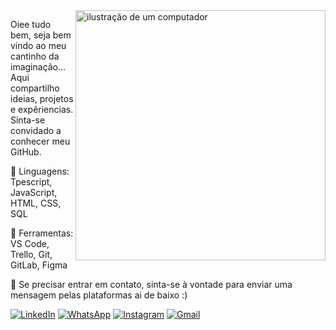 <img src="https://raw.githubusercontent.com/MicaelliMedeiros/micaellimedeiros/master/image/computer-illustration.png" alt="ilustração de um computador" min-width="400px" max-width="400px" width="400px" align="right">

<p align="left"> 
  Oiee tudo bem, seja bem vindo ao meu cantinho da imaginação... Aqui compartilho ideias, projetos e expêriencias. Sinta-se convidado a conhecer meu GitHub.
</p>

<p align="left">
  🦄 Linguagens: Tpescript, JavaScript, HTML, CSS, SQL
</p>

<p align="left">
  💼 Ferramentas: VS Code, Trello, Git, GitLab, Figma
</p>

<p align="left">
  💌 Se precisar entrar em contato, sinta-se à vontade para enviar uma mensagem pelas plataformas ai de baixo :)
</p>


<p align="left">
  <a href="https://www.linkedin.com/in/leonardo-paniz-aguiar-230a51248/" title="LinkedIn">
  <img src="https://img.shields.io/badge/-Linkedin-0e76a8?style=flat-square&logo=Linkedin&logoColor=white&link=https://www.linkedin.com/in/leonardo-paniz-aguiar-230a51248/" alt="LinkedIn"/></a>
  <a href="https://wa.me/5546999425308?text=Oieee+eae+tudo+bem%3F+Vi+sua+p%C3%A1gina+no+GitHub+e+pense+em+trocar+uma+ideia." title="WhatsApp">
  <img src="https://img.shields.io/badge/-WhatsApp-25d366?style=flat-square&labelColor=25d366&logo=whatsapp&logoColor=white&link=https://wa.me/5546999425308?text=Oieee+eae+tudo+bem%3F+Vi+sua+p%C3%A1gina+no+GitHub+e+pense+em+trocar+uma+ideia." alt="WhatsApp"/></a>
  <a href="https://www.instagram.com/leonardo_paniz/" title="Instagram">
  <img src="https://img.shields.io/badge/-Instagram-DF0174?style=flat-square&labelColor=DF0174&logo=instagram&logoColor=white&link=https://www.instagram.com/leonardo_paniz/" alt="Instagram"/></a>
   <a href="https://lpatech-site.netlify.app/home" title="Site">
  <img src="https://img.shields.io/badge/-Site-FF0000?style=flat-square&labelColor=FF0000&logo=gmail&logoColor=white&link=https://lpatech.com.br/" alt="Gmail"/></a>
</p>

